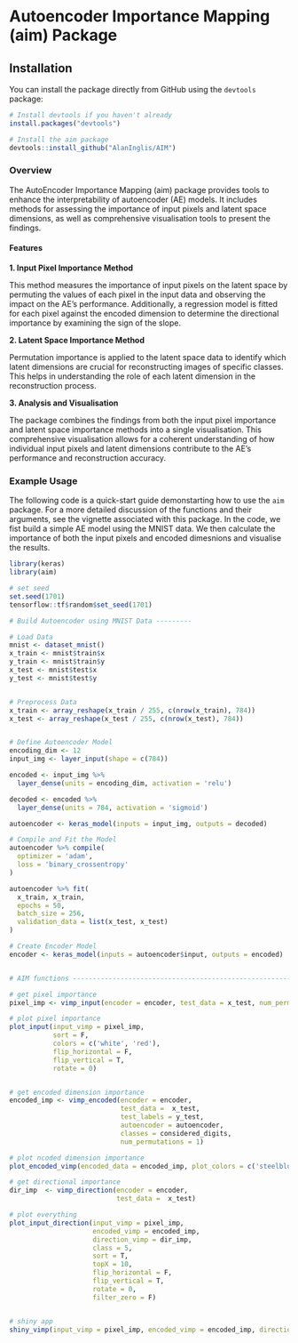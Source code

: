# Autoencoder Importance Mapping (aim) Package

## Installation

You can install the package directly from GitHub using the `devtools` package:

```r
# Install devtools if you haven't already
install.packages("devtools")

# Install the aim package
devtools::install_github("AlanInglis/AIM")
```

### Overview

The AutoEncoder Importance Mapping (aim) package provides tools to enhance the interpretability of autoencoder (AE) models. It includes methods for assessing the importance of input pixels and latent space dimensions, as well as comprehensive visualisation tools to present the findings.

#### Features

**1. Input Pixel Importance Method**

This method measures the importance of input pixels on the latent space by permuting the values of each pixel in the input data and observing the impact on the AE’s performance. Additionally, a regression model is fitted for each pixel against the encoded dimension to determine the directional importance by examining the sign of the slope.

**2. Latent Space Importance Method**

Permutation importance is applied to the latent space data to identify which latent dimensions are crucial for reconstructing images of specific classes. This helps in understanding the role of each latent dimension in the reconstruction process.

**3. Analysis and Visualisation**

The package combines the findings from both the input pixel importance and latent space importance methods into a single visualisation. This comprehensive visualisation allows for a coherent understanding of how individual input pixels and latent dimensions contribute to the AE’s performance and reconstruction accuracy.

### Example Usage

The following code is a quick-start guide demonstarting how to use the `aim` package. 
For a more detailed discussion of the functions and their arguments, see the vignette associated with this package.
In the code, we fist build a simple AE model using the MNIST data. 
We then calculate the importance of both the input pixels and encoded dimesnions and visualise the results.

```r
library(keras)
library(aim)

# set seed
set.seed(1701)
tensorflow::tf$random$set_seed(1701)

# Build Autoencoder using MNIST Data ---------

# Load Data
mnist <- dataset_mnist()
x_train <- mnist$train$x
y_train <- mnist$train$y
x_test <- mnist$test$x
y_test <- mnist$test$y


# Preprocess Data
x_train <- array_reshape(x_train / 255, c(nrow(x_train), 784))
x_test <- array_reshape(x_test / 255, c(nrow(x_test), 784))


# Define Autoencoder Model
encoding_dim <- 12
input_img <- layer_input(shape = c(784))

encoded <- input_img %>%
  layer_dense(units = encoding_dim, activation = 'relu')

decoded <- encoded %>%
  layer_dense(units = 784, activation = 'sigmoid')

autoencoder <- keras_model(inputs = input_img, outputs = decoded)

# Compile and Fit the Model
autoencoder %>% compile(
  optimizer = 'adam',
  loss = 'binary_crossentropy'
)

autoencoder %>% fit(
  x_train, x_train,
  epochs = 50,
  batch_size = 256,
  validation_data = list(x_test, x_test)
)

# Create Encoder Model
encoder <- keras_model(inputs = autoencoder$input, outputs = encoded)


# AIM functions -----------------------------------------------------------

# get pixel importance
pixel_imp <- vimp_input(encoder = encoder, test_data = x_test, num_permutations = 1) # one permutation for speed

# plot pixel importance
plot_input(input_vimp = pixel_imp,
           sort = F,
           colors = c('white', 'red'),
           flip_horizontal = F,
           flip_vertical = T,
           rotate = 0)


# get encoded dimension importance
encoded_imp <- vimp_encoded(encoder = encoder,
                            test_data =  x_test,
                            test_labels = y_test,
                            autoencoder = autoencoder,
                            classes = considered_digits,
                            num_permutations = 1)

# plot ncoded dimension importance
plot_encoded_vimp(encoded_data = encoded_imp, plot_colors = c('steelblue', 'firebrick'), flip = F)

# get directional importance
dir_imp  <- vimp_direction(encoder = encoder,
                           test_data =  x_test)

# plot everything
plot_input_direction(input_vimp = pixel_imp,
                     encoded_vimp = encoded_imp, 
                     direction_vimp = dir_imp,
                     class = 5, 
                     sort = T, 
                     topX = 10,
                     flip_horizontal = F,
                     flip_vertical = T, 
                     rotate = 0,
                     filter_zero = F)


# shiny app
shiny_vimp(input_vimp = pixel_imp, encoded_vimp = encoded_imp, direction_vimp = dir_imp)
```


